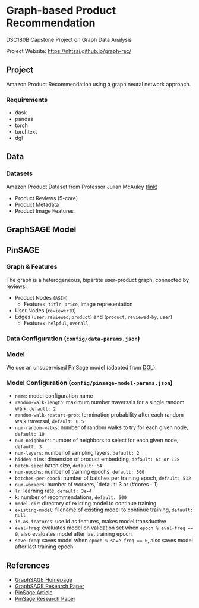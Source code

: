 # Graph-based Product Recommendation
DSC180B Capstone Project on Graph Data Analysis

Project Website: https://nhtsai.github.io/graph-rec/

## Project
Amazon Product Recommendation using a graph neural network approach.

### Requirements
- dask
- pandas
- torch
- torchtext
- dgl

## Data
### Datasets
Amazon Product Dataset from Professor Julian McAuley ([link](http://jmcauley.ucsd.edu/data/amazon/links.html))
* Product Reviews (5-core)
* Product Metadata
* Product Image Features

## GraphSAGE Model

## PinSAGE

### Graph & Features
The graph is a heterogeneous, bipartite user-product graph, connected by reviews.
 * Product Nodes (`ASIN`)
   * Features: `title`, `price`, image representation
 * User Nodes (`reviewerID`)
 * Edges (`user`, `reviewed`, `product`) and (`product`, `reviewed-by`, `user`)
   * Features: `helpful`, `overall`

### Data Configuration (`config/data-params.json`)

### Model
We use an unsupervised PinSage model (adapted from [DGL](https://github.com/dmlc/dgl/tree/master/examples/pytorch/pinsage)).

### Model Configuration (`config/pinsage-model-params.json`)
- `name`: model configuration name
- `random-walk-length`: maximum number traversals for a single random walk, `default: 2`
- `random-walk-restart-prob`: termination probability after each random walk traversal, `default: 0.5`
- `num-random-walks`:  number of random walks to try for each given node, `default: 10`
- `num-neighbors`: number of neighbors to select for each given node, `default: 3`
- `num-layers`: number of sampling layers, `default: 2`
- `hidden-dims`: dimension of product embedding, `default: 64 or 128`
- `batch-size`: batch size, `default: 64`
- `num-epochs`: number of training epochs, `default: 500`
- `batches-per-epoch`: number of batches per training epoch, `default: 512`
- `num-workers`: number of workers, `default: 3 or (#cores - 1)
- `lr`: learning rate, `default: 3e-4`
- `k`: number of recommendations, `default: 500`
- `model-dir`: directory of existing model to continue training
- `existing-model`: filename of existing model to continue training, `default: null`
- `id-as-features`: use id as features, makes model transductive
- `eval-freq`: evaluates model on validation set when `epoch % eval-freq == 0`, also evaluates model after last training epoch
- `save-freq`: saves model when `epoch % save-freq == 0`, also saves model after last training epoch

## References
* [GraphSAGE Homepage](http://snap.stanford.edu/graphsage/)
* [GraphSAGE Research Paper](https://arxiv.org/abs/1706.02216)
* [PinSage Article](https://medium.com/pinterest-engineering/pinsage-a-new-graph-convolutional-neural-network-for-web-scale-recommender-systems-88795a107f48)
* [PinSage Research Paper](https://arxiv.org/abs/1806.01973)
